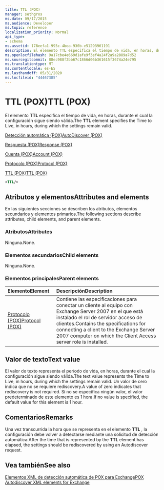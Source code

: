 ```yaml
---
title: TTL (POX)
manager: sethgros
ms.date: 09/17/2015
ms.audience: Developer
ms.topic: reference
localization_priority: Normal
api_type:
- schema
ms.assetid: 178eefa1-995c-4bea-930b-e51293961191
description: El elemento TTL especifica el tiempo de vida, en horas, durante el cual la configuración sigue siendo válida.
ms.openlocfilehash: 9a17cbe4e669d1afe9f3ef4a24f2a9a2889a7d52
ms.sourcegitcommit: 88ec988f2bb67c1866d06b361615f3674a24e795
ms.translationtype: MT
ms.contentlocale: es-ES
ms.lasthandoff: 05/31/2020
ms.locfileid: "44467385"
---
```

# <a name="ttl-pox"></a><span data-ttu-id="e88ae-103">TTL (POX)</span><span class="sxs-lookup"><span data-stu-id="e88ae-103">TTL (POX)</span></span>

<span data-ttu-id="e88ae-104">El elemento **TTL** especifica el tiempo de vida, en horas, durante el cual la configuración sigue siendo válida.</span><span class="sxs-lookup"><span data-stu-id="e88ae-104">The **TTL** element specifies the Time to Live, in hours, during which the settings remain valid.</span></span> 
  
[<span data-ttu-id="e88ae-105">Detección automática (POX)</span><span class="sxs-lookup"><span data-stu-id="e88ae-105">AutoDiscover (POX)</span></span>](autodiscover-pox.md)
  
[<span data-ttu-id="e88ae-106">Respuesta (POX)</span><span class="sxs-lookup"><span data-stu-id="e88ae-106">Response (POX)</span></span>](response-pox.md)
  
[<span data-ttu-id="e88ae-107">Cuenta (POX)</span><span class="sxs-lookup"><span data-stu-id="e88ae-107">Account (POX)</span></span>](account-pox.md)
  
[<span data-ttu-id="e88ae-108">Protocolo (POX)</span><span class="sxs-lookup"><span data-stu-id="e88ae-108">Protocol (POX)</span></span>](protocol-pox.md)
  
[<span data-ttu-id="e88ae-109">TTL (POX)</span><span class="sxs-lookup"><span data-stu-id="e88ae-109">TTL (POX)</span></span>](ttl-pox.md)
  
```xml
<TTL/>
```

## <a name="attributes-and-elements"></a><span data-ttu-id="e88ae-110">Atributos y elementos</span><span class="sxs-lookup"><span data-stu-id="e88ae-110">Attributes and elements</span></span>

<span data-ttu-id="e88ae-111">En las siguientes secciones se describen los atributos, elementos secundarios y elementos primarios.</span><span class="sxs-lookup"><span data-stu-id="e88ae-111">The following sections describe attributes, child elements, and parent elements.</span></span>
  
### <a name="attributes"></a><span data-ttu-id="e88ae-112">Atributos</span><span class="sxs-lookup"><span data-stu-id="e88ae-112">Attributes</span></span>

<span data-ttu-id="e88ae-113">Ninguna.</span><span class="sxs-lookup"><span data-stu-id="e88ae-113">None.</span></span>
  
### <a name="child-elements"></a><span data-ttu-id="e88ae-114">Elementos secundarios</span><span class="sxs-lookup"><span data-stu-id="e88ae-114">Child elements</span></span>

<span data-ttu-id="e88ae-115">Ninguna.</span><span class="sxs-lookup"><span data-stu-id="e88ae-115">None.</span></span>
  
### <a name="parent-elements"></a><span data-ttu-id="e88ae-116">Elementos principales</span><span class="sxs-lookup"><span data-stu-id="e88ae-116">Parent elements</span></span>

|<span data-ttu-id="e88ae-117">**Elemento**</span><span class="sxs-lookup"><span data-stu-id="e88ae-117">**Element**</span></span>|<span data-ttu-id="e88ae-118">**Descripción**</span><span class="sxs-lookup"><span data-stu-id="e88ae-118">**Description**</span></span>|
|:-----|:-----|
|[<span data-ttu-id="e88ae-119">Protocolo (POX)</span><span class="sxs-lookup"><span data-stu-id="e88ae-119">Protocol (POX)</span></span>](protocol-pox.md) <br/> |<span data-ttu-id="e88ae-120">Contiene las especificaciones para conectar un cliente al equipo con Exchange Server 2007 en el que está instalado el rol de servidor acceso de clientes.</span><span class="sxs-lookup"><span data-stu-id="e88ae-120">Contains the specifications for connecting a client to the Exchange Server 2007 computer on which the Client Access server role is installed.</span></span>  <br/> |
   
## <a name="text-value"></a><span data-ttu-id="e88ae-121">Valor de texto</span><span class="sxs-lookup"><span data-stu-id="e88ae-121">Text value</span></span>

<span data-ttu-id="e88ae-122">El valor de texto representa el período de vida, en horas, durante el cual la configuración sigue siendo válida.</span><span class="sxs-lookup"><span data-stu-id="e88ae-122">The text value represents the Time to Live, in hours, during which the settings remain valid.</span></span> <span data-ttu-id="e88ae-123">Un valor de cero indica que no se requiere rediscovery.</span><span class="sxs-lookup"><span data-stu-id="e88ae-123">A value of zero indicates that rediscovery is not required.</span></span> <span data-ttu-id="e88ae-124">Si no se especifica ningún valor, el valor predeterminado de este elemento es 1 hora.</span><span class="sxs-lookup"><span data-stu-id="e88ae-124">If no value is specified, the default value for this element is 1 hour.</span></span>
  
## <a name="remarks"></a><span data-ttu-id="e88ae-125">Comentarios</span><span class="sxs-lookup"><span data-stu-id="e88ae-125">Remarks</span></span>

<span data-ttu-id="e88ae-126">Una vez transcurrida la hora que se representa en el elemento **TTL** , la configuración debe volver a detectarse mediante una solicitud de detección automática.</span><span class="sxs-lookup"><span data-stu-id="e88ae-126">After the time that is represented by the **TTL** element has elapsed, the settings should be rediscovered by using an Autodiscover request.</span></span> 
  
## <a name="see-also"></a><span data-ttu-id="e88ae-127">Vea también</span><span class="sxs-lookup"><span data-stu-id="e88ae-127">See also</span></span>



[<span data-ttu-id="e88ae-128">Elementos XML de detección automática de POX para Exchange</span><span class="sxs-lookup"><span data-stu-id="e88ae-128">POX Autodiscover XML elements for Exchange</span></span>](pox-autodiscover-xml-elements-for-exchange.md)

